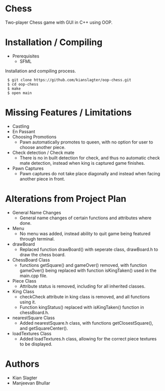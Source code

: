 # Chess
Two-player Chess game with GUI in C++ using OOP.

# Installation / Compiling

* Prerequisites
  - SFML

Installation and compiling process.
```
 $ git clone https://github.com/kianslagter/oop-chess.git
 $ cd oop-chess
 $ make
 $ open main
```

# Missing Features / Limitations
* Castling
* En Passant
* Choosing Promotions
  - Pawn automatically promotes to queen, with no option for user to choose another piece.
* Check detection / Check mate
  - There is no in built detection for check, and thus no automatic check mate detection, instead when king is captured game finishes.
* Pawn Captures
  - Pawn captures do not take place diagonally and instead when facing another piece in front.

# Alterations from Project Plan
* General Name Changes
  - General name changes of certain functions and attributes where done.
* Menu
  - No menu was added, instead ability to quit game being featured through terminal.
* drawBoard
  - Replaced function drawBoard() with seperate class, drawBoard.h to draw the chess board.
* ChessBoard Class
  - functions getSquare() and gameOver() removed, with function gameOver() being replaced with function isKingTaken() used in the main.cpp file.
* Piece Class
  - Attribute status is removed, including for all inherited classes.
* King Class
  - checkCheck attribute in king class is removed, and all functions using it.
  - Function kingStatus() replaced with isKingTaken() function in chessBoard.h.
* nearestSquare Class
  - Added nearestSquare.h class, with functions getClosestSquare(), and getSquareCenter().
* loadTextures Class
  - Added loadTextures.h class, allowing for the correct piece textures to be displayed.

# Authors
* Kian Slagter
* Manjeevan Bhullar
